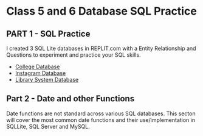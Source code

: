 # Class 5 and 6 Database SQL Practice

## PART 1 - SQL Practice
I created 3 SQL Lite databases in REPLIT.com with a Entity Relationship and Questions to experiment and practice your SQL skills.

- [College Database](CollegeDB/README.md)
- [Instagram Database](InstagramDB/README.md)
- [Library System Database](LibrarySystemDB/README.md)


## Part 2 - Date and other Functions

Date functions are not standard across various SQL databases.  This secton will cover the most common date functions and their use/implementation in SQLLite, SQL Server and MySQL.


